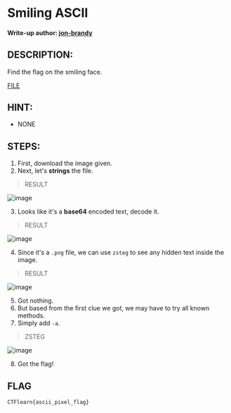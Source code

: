 # Smiling ASCII
#### Write-up author: [jon-brandy](https://github.com/jon-brandy)
## DESCRIPTION:
Find the flag on the smiling face.

[FILE](https://github.com/Bread-Yolk/ctflearnwu/blob/9ecc83c3deca81982d7d66f27be4f61b348b13b7/Assets/Forensic/Smiling%20ASCII/smiling.png)

## HINT:
- NONE

## STEPS:
1. First, download the image given.
2. Next, let's **strings** the file.

> RESULT

![image](https://user-images.githubusercontent.com/70703371/196392385-dd75ce3d-bfbb-4f50-8ce2-7658bec407d7.png)


3. Looks like it's a **base64** encoded text, decode it.

> RESULT

![image](https://user-images.githubusercontent.com/70703371/196392518-ef86e49b-78af-4e0f-80d6-858c62c2d3d2.png)


4. Since it's a `.png` file, we can use `zsteg` to see any hidden text inside the image.

> RESULT

![image](https://user-images.githubusercontent.com/70703371/196393862-51d0ba07-f41c-49cd-8466-c7124854d26a.png)


5. Got nothing.
6. But based from the first clue we got, we may have to try all known methods.
7. Simply add `-a`.

> ZSTEG

![image](https://user-images.githubusercontent.com/70703371/196394088-d4297d2e-c3d8-43ec-9f60-4bd468de191f.png)


8. Got the flag!

## FLAG

```
CTFlearn{ascii_pixel_flag}
```
